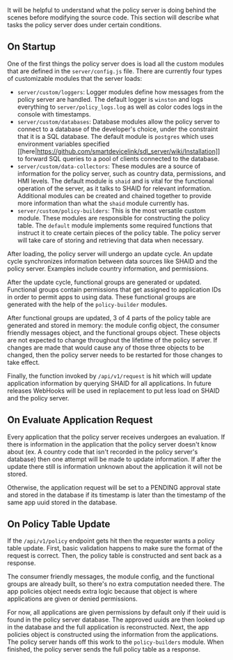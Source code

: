 It will be helpful to understand what the policy server is doing behind the scenes before modifying the source code. This section will describe what tasks the policy server does under certain conditions.

## On Startup
One of the first things the policy server does is load all the custom modules that are defined in the `server/config.js` file. There are currently four types of customizable modules that the server loads:

* `server/custom/loggers`: Logger modules define how messages from the policy server are handled. The default logger is `winston` and logs everything to `server/policy_logs.log` as well as color codes logs in the console with timestamps.
* `server/custom/databases`: Database modules allow the policy server to connect to a database of the developer's choice, under the constraint that it is a SQL database. The default module is `postgres` which uses environment variables specified [[here|https://github.com/smartdevicelink/sdl_server/wiki/Installation]] to forward SQL queries to a pool of clients connected to the database. 
* `server/custom/data-collectors`: These modules are a source of information for the policy server, such as country data, permissions, and HMI levels. The default module is `shaid` and is vital for the functional operation of the server, as it talks to SHAID for relevant information. Additional modules can be created and chained together to provide more information than what the `shaid` module currently has.
* `server/custom/policy-builders`: This is the most versatile custom module. These modules are responsible for constructing the policy table. The `default` module implements some required functions that instruct it to create certain pieces of the policy table. The policy server will take care of storing and retrieving that data when necessary.

After loading, the policy server will undergo an update cycle. An update cycle synchronizes information between data sources like SHAID and the policy server. Examples include country information, and permissions. 

After the update cycle, functional groups are generated or updated. Functional groups contain permissions that get assigned to application IDs in order to permit apps to using data. These functional groups are generated with the help of the `policy-builder` modules.

After functional groups are updated, 3 of 4 parts of the policy table are generated and stored in memory: the module config object, the consumer friendly messages object, and the functional groups object. These objects are not expected to change throughout the lifetime of the policy server. If changes are made that would cause any of those three objects to be changed, then the policy server needs to be restarted for those changes to take effect. 

Finally, the function invoked by `/api/v1/request` is hit which will update application information by querying SHAID for all applications. In future releases WebHooks will be used in replacement to put less load on SHAID and the policy server.


## On Evaluate Application Request
Every application that the policy server receives undergoes an evaluation. If there is information in the application that the policy server doesn't know about (ex. A country code that isn't recorded in the policy server's database) then one attempt will be made to update information. If after the update there still is information unknown about the application it will not be stored. 

Otherwise, the application request will be set to a PENDING approval state and stored in the database if its timestamp is later than the timestamp of the same app uuid stored in the database. 

## On Policy Table Update
If the `/api/v1/policy` endpoint gets hit then the requester wants a policy table update. First, basic validation happens to make sure the format of the request is correct. Then, the policy table is constructed and sent back as a response.

The consumer friendly messages, the module config, and the functional groups are already built, so there's no extra computation needed there. The app policies object needs extra logic because that object is where applications are given or denied permissions. 

For now, all applications are given permissions by default only if their uuid is found in the policy server database. The approved uuids are then looked up in the database and the full application is reconstructed. Next, the app policies object is constructed using the information from the applications. The policy server hands off this work to the `policy-builders` module. When finished, the policy server sends the full policy table as a response.
